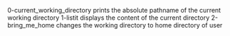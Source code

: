 0-current_working_directory prints the absolute pathname of the current working directory
1-listit displays the content of the current directory
2-bring_me_home changes the working directory to home directory of user
